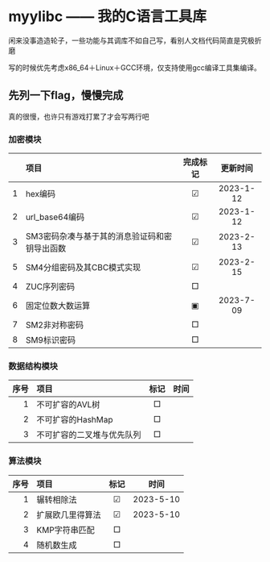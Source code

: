 # myylibc —— 我的C语言工具库

闲来没事造造轮子，一些功能与其调库不如自己写，看别人文档代码简直是究极折磨

写的时候优先考虑x86_64＋Linux＋GCC环境，仅支持使用gcc编译工具集编译。

## 先列一下flag，慢慢完成
真的很慢，也许只有游戏打累了才会写两行吧

### 加密模块
||项目|完成标记|更新时间|
|---:|:---|:---:|:---:|
|1|hex编码|☑|2023-1-12
|2|url_base64编码|☑|2023-1-12
|3|SM3密码杂凑与基于其的消息验证码和密钥导出函数|☑|2023-2-13
|5|SM4分组密码及其CBC模式实现|☑|2023-2-15
|4|ZUC序列密码|□|
|6|固定位数大数运算|▣|2023-7-09
|7|SM2非对称密码|□|
|8|SM9标识密码|□|

### 数据结构模块
|序号|项目|标记|时间|
|---:|:---|:---:|:---:|
|1|不可扩容的AVL树|□|
|2|不可扩容的HashMap|□|
|3|不可扩容的二叉堆与优先队列|□|

### 算法模块
|序号|项目|标记|时间|
|---:|:---|:---:|:---:|
|1|辗转相除法|☑|2023-5-10
|2|扩展欧几里得算法|☑|2023-5-10
|3|KMP字符串匹配|□|
|4|随机数生成|□|
